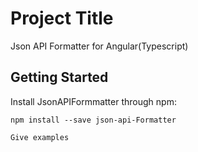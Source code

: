 # Project Title

Json API Formatter for Angular(Typescript)
## Getting Started
Install JsonAPIFormmatter through npm:
```angular2html
npm install --save json-api-Formatter
```

```
Give examples
```